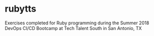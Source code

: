# rubytts
Exercises completed for Ruby programming during the Summer 2018 DevOps CI/CD Bootcamp at Tech Talent South in San Antonio, TX
